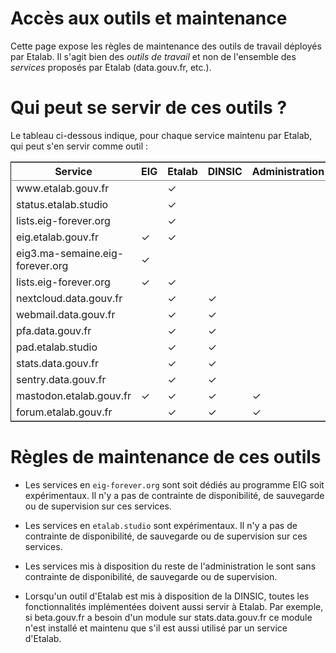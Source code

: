 
# Accès aux outils et maintenance

Cette page expose les règles de maintenance des outils de travail
déployés par Etalab.  Il s'agit bien des *outils de travail* et non de
l'ensemble des *services* proposés par Etalab (data.gouv.fr, etc.).


# Qui peut se servir de ces outils ?

Le tableau ci-dessous indique, pour chaque service maintenu par
Etalab, qui peut s'en servir comme outil :

<table border="2" cellspacing="0" cellpadding="6" rules="groups" frame="hsides">


<colgroup>
<col  class="org-left" />

<col  class="org-left" />

<col  class="org-left" />

<col  class="org-left" />

<col  class="org-left" />

<col  class="org-left" />
</colgroup>
<thead>
<tr>
<th scope="col" class="org-left">Service</th>
<th scope="col" class="org-left">EIG</th>
<th scope="col" class="org-left">Etalab</th>
<th scope="col" class="org-left">DINSIC</th>
<th scope="col" class="org-left">Administration</th>
<th scope="col" class="org-left">Public</th>
</tr>
</thead>

<tbody>
<tr>
<td class="org-left">www.etalab.gouv.fr</td>
<td class="org-left">&#xa0;</td>
<td class="org-left">✓</td>
<td class="org-left">&#xa0;</td>
<td class="org-left">&#xa0;</td>
<td class="org-left">&#xa0;</td>
</tr>


<tr>
<td class="org-left">status.etalab.studio</td>
<td class="org-left">&#xa0;</td>
<td class="org-left">✓</td>
<td class="org-left">&#xa0;</td>
<td class="org-left">&#xa0;</td>
<td class="org-left">&#xa0;</td>
</tr>


<tr>
<td class="org-left">lists.eig-forever.org</td>
<td class="org-left">&#xa0;</td>
<td class="org-left">✓</td>
<td class="org-left">&#xa0;</td>
<td class="org-left">&#xa0;</td>
<td class="org-left">&#xa0;</td>
</tr>


<tr>
<td class="org-left">eig.etalab.gouv.fr</td>
<td class="org-left">✓</td>
<td class="org-left">✓</td>
<td class="org-left">&#xa0;</td>
<td class="org-left">&#xa0;</td>
<td class="org-left">&#xa0;</td>
</tr>


<tr>
<td class="org-left">eig3.ma-semaine.eig-forever.org</td>
<td class="org-left">✓</td>
<td class="org-left">&#xa0;</td>
<td class="org-left">&#xa0;</td>
<td class="org-left">&#xa0;</td>
<td class="org-left">&#xa0;</td>
</tr>


<tr>
<td class="org-left">lists.eig-forever.org</td>
<td class="org-left">✓</td>
<td class="org-left">✓</td>
<td class="org-left">&#xa0;</td>
<td class="org-left">&#xa0;</td>
<td class="org-left">&#xa0;</td>
</tr>


<tr>
<td class="org-left">nextcloud.data.gouv.fr</td>
<td class="org-left">&#xa0;</td>
<td class="org-left">✓</td>
<td class="org-left">✓</td>
<td class="org-left">&#xa0;</td>
<td class="org-left">&#xa0;</td>
</tr>


<tr>
<td class="org-left">webmail.data.gouv.fr</td>
<td class="org-left">&#xa0;</td>
<td class="org-left">✓</td>
<td class="org-left">✓</td>
<td class="org-left">&#xa0;</td>
<td class="org-left">&#xa0;</td>
</tr>


<tr>
<td class="org-left">pfa.data.gouv.fr</td>
<td class="org-left">&#xa0;</td>
<td class="org-left">✓</td>
<td class="org-left">✓</td>
<td class="org-left">&#xa0;</td>
<td class="org-left">&#xa0;</td>
</tr>


<tr>
<td class="org-left">pad.etalab.studio</td>
<td class="org-left">&#xa0;</td>
<td class="org-left">✓</td>
<td class="org-left">✓</td>
<td class="org-left">&#xa0;</td>
<td class="org-left">&#xa0;</td>
</tr>


<tr>
<td class="org-left">stats.data.gouv.fr</td>
<td class="org-left">&#xa0;</td>
<td class="org-left">✓</td>
<td class="org-left">✓</td>
<td class="org-left">&#xa0;</td>
<td class="org-left">&#xa0;</td>
</tr>


<tr>
<td class="org-left">sentry.data.gouv.fr</td>
<td class="org-left">&#xa0;</td>
<td class="org-left">✓</td>
<td class="org-left">✓</td>
<td class="org-left">&#xa0;</td>
<td class="org-left">&#xa0;</td>
</tr>


<tr>
<td class="org-left">mastodon.etalab.gouv.fr</td>
<td class="org-left">✓</td>
<td class="org-left">✓</td>
<td class="org-left">✓</td>
<td class="org-left">✓</td>
<td class="org-left">&#xa0;</td>
</tr>


<tr>
<td class="org-left">forum.etalab.gouv.fr</td>
<td class="org-left">&#xa0;</td>
<td class="org-left">✓</td>
<td class="org-left">✓</td>
<td class="org-left">✓</td>
<td class="org-left">✓</td>
</tr>
</tbody>
</table>


# Règles de maintenance de ces outils

-   Les services en `eig-forever.org` sont soit dédiés au programme EIG
    soit expérimentaux.  Il n'y a pas de contrainte de disponibilité, de
    sauvegarde ou de supervision sur ces services.

-   Les services en `etalab.studio` sont expérimentaux.  Il n'y a pas de
    contrainte de disponibilité, de sauvegarde ou de supervision sur ces
    services.

-   Les services mis à disposition du reste de l'administration le sont
    sans contrainte de disponibilité, de sauvegarde ou de supervision.

-   Lorsqu'un outil d'Etalab est mis à disposition de la DINSIC, toutes
    les fonctionnalités implémentées doivent aussi servir à Etalab.  Par
    exemple, si beta.gouv.fr a besoin d'un module sur stats.data.gouv.fr
    ce module n'est installé et maintenu que s'il est aussi utilisé par
    un service d'Etalab.

